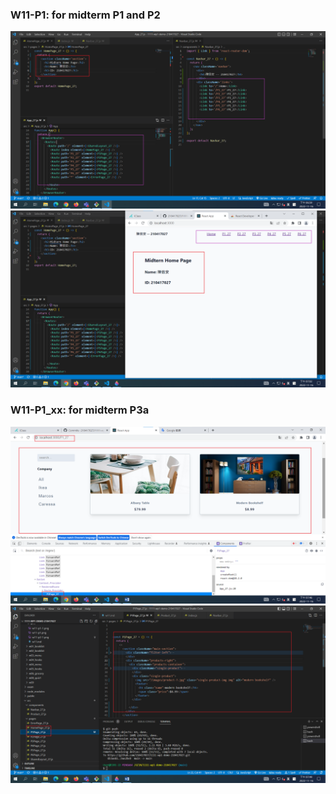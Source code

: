 ### W11-P1: for midterm P1 and P2

![](w11-p1.png)
![](w11-p1-1.png)

### W11-P1_xx: for midterm P3a

![](w11-p2-1.png)
![](w11-p2-2.png)